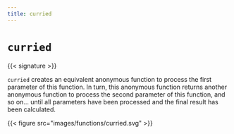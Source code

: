 ```yaml
---
title: curried
---
```


# `curried`

{{< signature >}}

`curried` creates an equivalent anonymous function to process the first parameter of this function. In turn, this anonymous function returns another anonymous function to process the second parameter of this function, and so on... until all parameters have been processed and the final result has been calculated.

{{< figure src="images/functions/curried.svg" >}}
